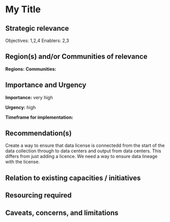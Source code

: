 # My Title

## Strategic relevance

Objectives: 1,2,4
Enablers: 2,3

## Region(s) and/or Communities of relevance

**Regions:** 
**Communities:** 

## Importance and Urgency

**Importance:** very high

**Urgency:** high

**Timeframe for implementation:** 

## Recommendation(s)

Create a way to ensure that data license is connectedd from the start of the data collection through to data centers and output from data centers. This differs from just adding a licence. We need a way to ensure data lineage with the license. 


## Relation to existing capacities / initiatives



## Resourcing required


## Caveats, concerns, and limitations 


